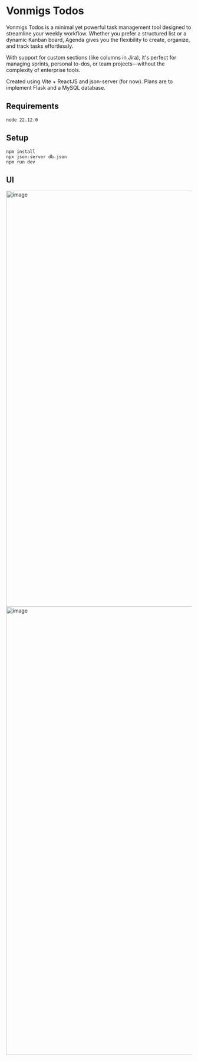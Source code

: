 # Vonmigs Todos
Vonmigs Todos is a minimal yet powerful task management tool designed to streamline your weekly workflow. Whether you prefer a structured list or a dynamic Kanban board, Agenda gives you the flexibility to create, organize, and track tasks effortlessly.

With support for custom sections (like columns in Jira), it's perfect for managing sprints, personal to-dos, or team projects—without the complexity of enterprise tools.


Created using Vite + ReactJS and json-server (for now). Plans are to implement Flask and a MySQL database.

## Requirements
`node 22.12.0`
## Setup
`npm install` \
`npx json-server db.json`\
`npm run dev`


## UI

<img width="2546" height="1128" alt="image" src="https://github.com/user-attachments/assets/78cac3e5-de76-4149-b981-10d4100f10f0" />
<img width="2526" height="1215" alt="image" src="https://github.com/user-attachments/assets/45bd3785-d6b7-404b-96ea-962eadb17f2d" />
